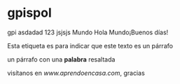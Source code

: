 # gpispol
gpi
asdadad
123
jsjsjs
<negrita>Mundo</negrita>
<texto>Hola <negrita>Mundo</negrita>¡Buenos días!</texto>
<p>Esta etiqueta es para indicar que este texto es un párrafo</p>
<p>un párrafo con una <strong>palabra</strong> resaltada</p>
<p>visítanos en <em>www.aprendoencasa.com</em>, gracias</p>
